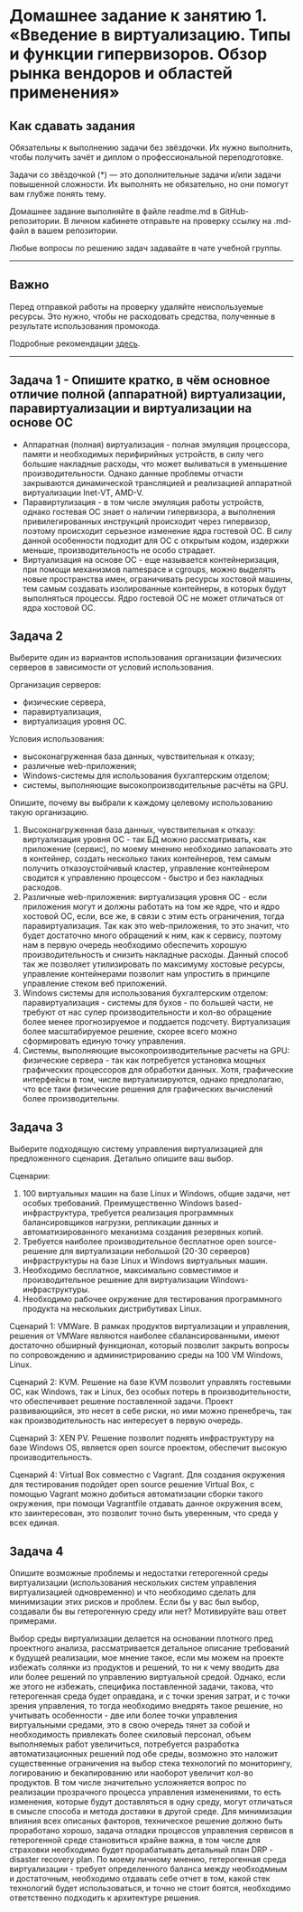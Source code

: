 # Домашнее задание к занятию 1.  «Введение в виртуализацию. Типы и функции гипервизоров. Обзор рынка вендоров и областей применения»


## Как сдавать задания

Обязательны к выполнению задачи без звёздочки. Их нужно выполнить, чтобы получить зачёт и диплом о профессиональной переподготовке.

Задачи со звёздочкой (*) — это дополнительные задачи и/или задачи повышенной сложности. Их выполнять не обязательно, но они помогут вам глубже понять тему.

Домашнее задание выполняйте в файле readme.md в GitHub-репозитории. В личном кабинете отправьте на проверку ссылку на .md-файл в вашем репозитории.

Любые вопросы по решению задач задавайте в чате учебной группы.

---

## Важно

Перед отправкой работы на проверку удаляйте неиспользуемые ресурсы.
Это нужно, чтобы не расходовать средства, полученные в результате использования промокода.

Подробные рекомендации [здесь](https://github.com/netology-code/virt-homeworks/blob/virt-11/r/README.md).

---

## Задача 1 - Опишите кратко, в чём основное отличие полной (аппаратной) виртуализации, паравиртуализации и виртуализации на основе ОС

- Аппаратная (полная) виртуализация - полная эмуляция процессора, памяти и необходимых перифирийных устройств, в силу чего большие накладные расходы, что может выливаться в уменьшение производительности. Однако данные проблемы отчасти закрываются динамической трансляцией и реализацией аппаратной виртуализации Inet-VT, AMD-V.
- Паравиртулизация - в том числе эмуляция работы устройств, однако гостевая ОС знает о наличии гипервизора, а выполнения привилегированных инструкций происходит через гипервизор, поэтому происходит серьезное изменение ядра гостевой ОС. В силу данной особенности подходит для ОС с открытым кодом, издержки меньше, производительность не особо страдает.
- Виртуализация на основе ОС - еще называется контейнеризация, при помощи механизмов namespace и cgroups, можно выделять новые пространства имен, ограничивать ресурсы хостовой машины, тем самым создавать изолированные контейнеры, в которых будут выполняться процессы. Ядро гостевой ОС не может отличаться от ядра хостовой ОС.


## Задача 2

Выберите один из вариантов использования организации физических серверов в зависимости от условий использования.

Организация серверов:

- физические сервера,
- паравиртуализация,
- виртуализация уровня ОС.

Условия использования:

- высоконагруженная база данных, чувствительная к отказу;
- различные web-приложения;
- Windows-системы для использования бухгалтерским отделом;
- системы, выполняющие высокопроизводительные расчёты на GPU.

Опишите, почему вы выбрали к каждому целевому использованию такую организацию.

1. Высоконагруженная база данных, чувствительная к отказу: виртуализация уровня ОС - так БД можно рассматривать, как приложение (сервис), по моему мнению необходимо запаковать это в контейнер, создать несколько таких контейнеров, тем самым получить отказоустойчивый кластер, управление контейнером сводится к управлению процессом - быстро и без накладных расходов.
2. Различные web-приложения: виртуализация уровня ОС - если приложения могут и должны работать на том же ядре, что и ядро хостовой ОС, если, все же, в связи с этим есть ограничения, тогда паравиртуализация. Так как это web-приложения, то это значит, что будет достаточно много обращений к ним, как к сервису, поэтому нам в первую очередь необходимо обеспечить хорошую производительность и снизить накладные расходы. Данный способ так же позволяет утилизировать по максимуму хостовые ресурсы, управление контейнерами позволит нам упростить в принципе управление стеком веб приложений. 
3. Windows системы для использования бухгалтерским отделом: паравиртуализация - системы для бухов - по большей части, не требуют от нас супер производительности и кол-во обращение более менее прогнозируемое и поддается подсчету. Виртуализация более масштабируемое решение, скорее всего можно сформировать единую точку управления.
4. Системы, выполняющие высокопроизводительные расчеты на GPU: физические сервера - так как потребуется установка мощных графических процессоров для обработки данных. Хотя, графические интерфейсы в том, числе виртуализируются, однако предполагаю, что все таки физические решения для графических вычислений более производительны.


## Задача 3

Выберите подходящую систему управления виртуализацией для предложенного сценария. Детально опишите ваш выбор.

Сценарии:

1. 100 виртуальных машин на базе Linux и Windows, общие задачи, нет особых требований. Преимущественно Windows based-инфраструктура, требуется реализация программных балансировщиков нагрузки, репликации данных и автоматизированного механизма создания резервных копий.
2. Требуется наиболее производительное бесплатное open source-решение для виртуализации небольшой (20-30 серверов) инфраструктуры на базе Linux и Windows виртуальных машин.
3. Необходимо бесплатное, максимально совместимое и производительное решение для виртуализации Windows-инфраструктуры.
4. Необходимо рабочее окружение для тестирования программного продукта на нескольких дистрибутивах Linux.


Сценарий 1: VMWare. В рамках продуктов виртуализации и управления, решения от VMWare являются наиболее сбалансированными, имеют достаточно обширный функционал, который позволит закрыть вопросы по сопровождению и администрированию среды на 100 VM Windows, Linux.

Сценарий 2: KVM. Решение на базе KVM позволит управлять гостевыми ОС, как Windows, так и Linux, без особых потерь в производительности, что обеспечивает решение поставленной задачи. Проект развивающийся, это несет в себе риски, но ими можно пренебречь, так как производительность нас интересует в первую очередь. 

Сценарий 3: XEN PV. Решение позволит поднять инфраструктуру на базе Windows OS, является open source проектом, обеспечит высокую производительность.

Сценарий 4: Virtual Box совместно с Vagrant. Для создания окружения для тестирования подойдет open source решение Virtual Box, с помощью Vagrant можно добиться автоматизации сборки такого окружения, при помощи Vagrantfile отдавать данное окружения всем, кто заинтересован, это позволит точно быть уверенным, что среда у всех единая.


## Задача 4

Опишите возможные проблемы и недостатки гетерогенной среды виртуализации (использования нескольких систем управления виртуализацией одновременно) и что необходимо сделать для минимизации этих рисков и проблем. Если бы у вас был выбор, создавали бы вы гетерогенную среду или нет? Мотивируйте ваш ответ примерами.


Выбор среды виртуализации делается на основании плотного пред проектного анализа, рассматривается детальное описание требований к будущей реализации, мое мнение такое, если мы можем на проекте избежать солянки из продуктов и решений, то ни к чему вводить два или более решений по управлению виртуальной средой. Однако, если же этого не избежать, специфика поставленной задачи, такова, что гетерогенная среда будет оправдана, и с точки зрения затрат, и с точки зрения управления, то тогда необходимо внедрять такое решение, но учитывать особенности - две или более точки управления виртуальными средами, это в свою очередь тянет за собой и необходимость привлекать более скиловый персонал, объем выполняемых работ увеличиться, потребуется разработка автоматизационных решений под обе среды, возможно это наложит существенные ограничения на выбор стека технологий по мониторингу, логированию и бекапированию или наоборот увеличит кол-во продуктов. В том числе значительно усложняется вопрос по реализации прозрачного процесса управления изменениями, то есть изменения, которые будут доставляться в одну среду, могут отличаться в смысле способа и метода доставки в другой среде. Для минимизации влияния всех описаных факторов, техническое решение должно быть проработано хорошо, задача отладки процессов управления сервисов в гетерогенной среде становиться крайне важна, в том числе для страховки необходимо будет прорабатывать детальный план DRP - disaster recovery plan. По моему личному мнению, гетерогенная среда виртуализации - требует определенного баланса между необходмиым и достаточным, необходимо отдавать себе отчет в том, какой стек технологий будет использоваться, и точно не стоит боятся, необходимо ответственно подходить к архитектуре решения. 


